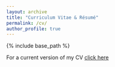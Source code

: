 ```yaml
---
layout: archive
title: "Curriculum Vitae & Résumé"
permalink: /cv/
author_profile: true
---
```


{% include base_path %}

For a current version of my CV [click here](https://myonshin.github.io/files/CV.pdf)
